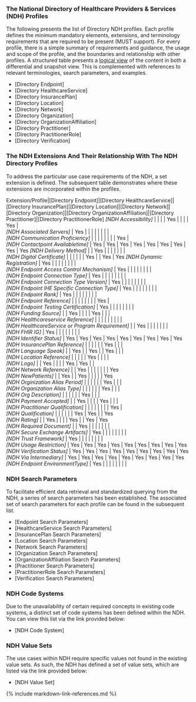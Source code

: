 ### The National Directory of Healthcare Providers & Services (NDH) Profiles
The following presents the list of Directory NDH profiles. Each profile defines the minimum mandatory elements, extensions, and terminology requirements that are required to be present (MUST support). For every profile, there is a simple summary of  requirements and guidance, the usage and scope of the profile, and the boundaries and relationship with other profiles. A structured table presents a [logical view](https://hl7.org/fhir/R4/formats.html#table) of the content in both a differential and snapshot view. This is complemented with references to relevant terminologies, search parameters, and examples.

* [Directory Endpoint]
* [Directory HealthcareService]
* [Directory InsurancePlan]
* [Directory Location]
* [Directory Network]
* [Directory Organization]
* [Directory OrganizationAffiliation]
* [Directory Practitioner]
* [Directory PractitionerRole]
* [Directory Verification]

### The NDH Extensions And Their Relationship With The NDH Directory Profiles
To address the particular use case requirements of the NDH, a set extension is defined. The subsequent table demonstrates where these extensions are incorporated within the profiles.
<style>
    th{border: solid 2px lightgrey;}
    td{border: solid 2px lightgrey;}
</style>

Extension/Profile|[Directory Endpoint]|[Directory HealthcareService]|[Directory InsurancePlan]|[Directory Location]|[Directory Network]|[Directory Organization]|[Directory OrganizationAffiliation]|[Directory Practitioner]|[Directory PractitionerRole]
*[NDH Accessibility]*                            |     |     |     | Yes |     |     |     | Yes |     
*[NDH Associated Servers]*                       | Yes |     |     |     |     |     |     |     |     
*[NDH Communication Proficiency]*                |     |     |     |     |     |     |     | Yes |     
*[NDH Contactpoint Availabletime]*               | Yes | Yes | Yes | Yes | Yes | Yes | Yes | Yes | Yes
*[NDH Delivery Method]*                          |     | Yes |     |     |     |     |     |     |     
*[NDH Digital Certificate]*                      |     |     |     |     |     | Yes |     | Yes | Yes
*[NDH Dynamic Registration]*                     | Yes |     |     |     |     |     |     |     |     
*[NDH Endpoint Access Control Mechanism]*        | Yes |     |     |     |     |     |     |     |     
*[NDH Endpoint Connection Type]*                 | Yes |     |     |     |     |     |     |     |     
*[NDH Endpoint Connection Type Version]*         | Yes |     |     |     |     |     |     |     |     
*[NDH Endpoint IHE Specific Connection Type]*    | Yes |     |     |     |     |     |     |     |     
*[NDH Endpoint Rank]*                            | Yes |     |     |     |     |     |     |     |     
*[NDH Endpoint Reference]*                       |     |     |     |     |     |     |     | Yes |     
*[NDH Endpoint Testing Certification]*           | Yes |     |     |     |     |     |     |     |     
*[NDH Funding Source]*                           |     | Yes |     |     |     | Yes |     |     |     
*[NDH Healthcareservice Reference]*              |     |     |     |     |     |     |     |     |     
*[NDH HealthcareService or Program Requirement]* |     | Yes |     |     |     |     |     |     |     
*[NDH FHIR IG]*                                  | Yes |     |     |     |     |     |     |     |     
*[NDH Identifier Status]*                        | Yes | Yes | Yes | Yes | Yes | Yes | Yes | Yes | Yes  
*[NDH InsurancePlan Reference]*                  |     |     |     |     |     | Yes |     |     |     
*[NDH Language Speak]*                           |     | Yes |     | Yes |     | Yes |     |     |     
*[NDH Location Reference]*                       |     |     |     |     | Yes |     |     |     |     
*[NDH Logo]*                                     |     | Yes |     |     |     | Yes | Yes |     |     
*[NDH Network Reference]*                        |     | Yes |     |     |     |     |     |     | Yes  
*[NDH NewPatients]*                              |     | Yes |     | Yes |     |     |     |     | Yes  
*[NDH Orginization Alias Period]*                |     |     |     |     |     | Yes |     |     |     
*[NDH Organization Alias Type]*                  |     |     |     |     |     | Yes |     |     |     
*[NDH Org Description]*                          |     |     |     |     |     | Yes |     |     |     
*[NDH Payment Accepted]*                         |     | Yes |     |     |     | Yes |     |     |     
*[NDH Practitioner Qualification]*               |     |     |     |     |     |     |     | Yes |     
*[NDH Qualification]*                            |     |     |     |     |     | Yes | Yes |     | Yes  
*[NDH Rating]*                                   |     | Yes |     |     |     | Yes |     | Yes | Yes  
*[NDH Required Document]*                        |     | Yes |     |     |     |     |     |     |     
*[NDH Secure Exchange Artifacts]*                | Yes |     |     |     |     |     |     |     |     
*[NDH Trust Framework]*                          | Yes |     |     |     |     |     |     |     |     
*[NDH Usage Restriction]*                        | Yes | Yes | Yes | Yes | Yes | Yes | Yes | Yes | Yes  
*[NDH Verification Status]*                      | Yes | Yes | Yes | Yes | Yes | Yes | Yes | Yes | Yes  
*[NDH Via Intermediary]*                         | Yes | Yes | Yes | Yes | Yes | Yes | Yes | Yes | Yes  
*[NDH Endpoint EnvironmentType]*                 | Yes |     |     |     |     |     |     |     |     

### NDH Search Parameters
To facilitate efficient data retrieval and standardized querying from the NDH, a series of search parameters has been established. The associated set of search parameters for each profile can be found in the subsequent list.

* [Endpoint Search Parameters]
* [HealthcareService Search Parameters]
* [InsurancePlan Search Parameters]
* [Location Search Parameters]
* [Network Search Parameters]
* [Organization Search Parameters]
* [OrganizationAffiliation Search Parameters]
* [Practitioner Search Parameters]
* [PractitionerRole Search Parameters]
* [Verification Search Parameters]

### NDH Code Systems
Due to the unavailability of certain required concepts in existing code systems, a distinct set of code systems has been defined within the NDH. You can view this list via the link provided below:
* [NDH Code System]


### NDH Value Sets
The use cases within NDH require specific values not found in the existing value sets. As such, the NDH has defined a set of value sets, which are listed via the link provided below:
* [NDH Value Set]

{% include markdown-link-references.md %}
